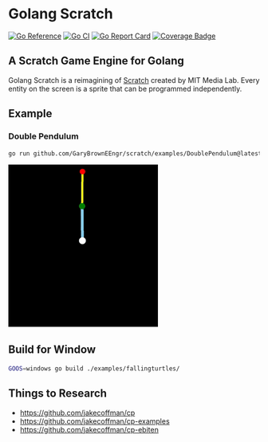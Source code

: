 # Golang Scratch

[![Go Reference](https://pkg.go.dev/badge/github.com/GaryBrownEEngr/scratch.svg)](https://pkg.go.dev/github.com/GaryBrownEEngr/scratch)
[![Go CI](https://github.com/GaryBrownEEngr/scratch/actions/workflows/go.yml/badge.svg)](https://github.com/GaryBrownEEngr/scratch/actions/workflows/go.yml)
[![Go Report Card](https://goreportcard.com/badge/github.com/GaryBrownEEngr/scratch)](https://goreportcard.com/report/github.com/GaryBrownEEngr/scratch)
[![Coverage Badge](https://img.shields.io/endpoint?url=https://gist.githubusercontent.com/GaryBrownEEngr/0a036dc69ea9afb4202e2d262fec1e1d/raw/GaryBrownEEngr_scratch_main.json)](https://github.com/GaryBrownEEngr/scratch/actions)

## A Scratch Game Engine for Golang

Golang Scratch is a reimagining of [Scratch](https://scratch.mit.edu/) created by MIT Media Lab. Every entity on the screen is a sprite that can be programmed independently.

## Example

### Double Pendulum

```bash
go run github.com/GaryBrownEEngr/scratch/examples/DoublePendulum@latest
```

![Example Picture](https://github.com/GaryBrownEEngr/scratch/blob/main/examples/DoublePendulum/DoublePendulum.gif)

## Build for Window

```bash
GOOS=windows go build ./examples/fallingturtles/
```

## Things to Research

* https://github.com/jakecoffman/cp
* https://github.com/jakecoffman/cp-examples
* https://github.com/jakecoffman/cp-ebiten
